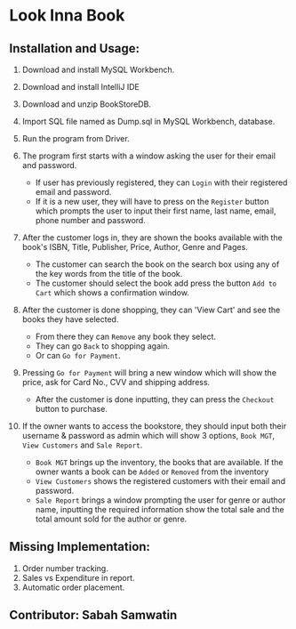 # Look Inna Book

## Installation and Usage:

1. Download and install MySQL Workbench.
2. Download and install IntelliJ IDE
3. Download and unzip BookStoreDB.
4. Import SQL file named as Dump.sql in MySQL Workbench, database.
5. Run the program from Driver.
6. The program first starts with a window asking the user for their email and password.
    - If user has previously registered, they can `Login` with their registered email and password.
    - If it is a new user, they will have to press on the `Register` button which prompts the user to input their first name, last name, email, phone number and password.
7. After the customer logs in, they are shown the books available with the book's ISBN, Title, Publisher, Price, Author, Genre and Pages. 
    - The customer can search the book on the search box using any of the key words from the title of the book.
    - The customer should select the book add press the button `Add to Cart` which shows a confirmation window.
8. After the customer is done shopping, they can 'View Cart' and see the books they have selected. 
    - From there they can `Remove` any book they select.
    - They can go `Back` to shopping again.
    - Or can `Go for Payment`.

9. Pressing `Go for Payment` will bring a new window which will show the price, ask for Card No., CVV and shipping address.
    - After the customer is done inputting, they can press the `Checkout` button to purchase.
10. If the owner wants to access the bookstore, they should input both their username & password as admin which will show 3 options, `Book MGT`, `View Customers` and `Sale Report`.
    - `Book MGT` brings up the inventory, the books that are available. If the owner wants a book can be `Added` or `Removed` from the inventory
    - `View Customers` shows the registered customers with their email and password.
    - `Sale Report` brings a window prompting the user for genre or author name, inputting the required information show the total sale and the total amount sold for the author or genre.

## Missing Implementation:

1. Order number tracking.
2. Sales vs Expenditure in report.
3. Automatic order placement.

## Contributor: Sabah Samwatin

